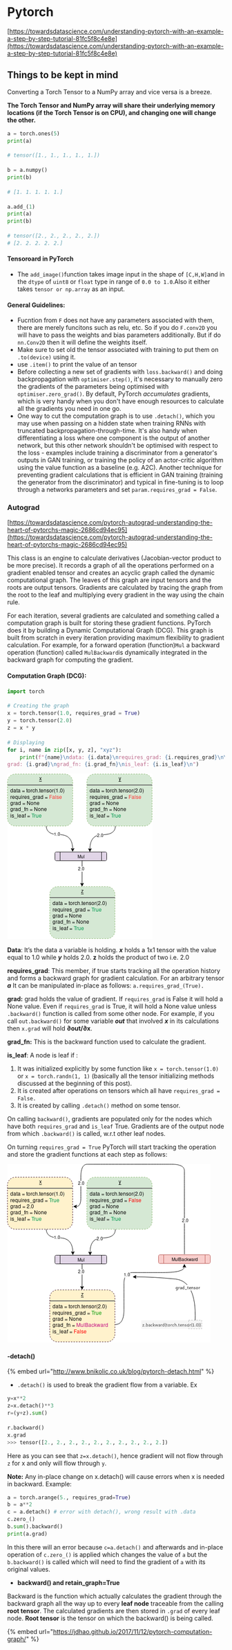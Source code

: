 # Pytorch

[https://towardsdatascience.com/understanding-pytorch-with-an-example-a-step-by-step-tutorial-81fc5f8c4e8e](https://towardsdatascience.com/understanding-pytorch-with-an-example-a-step-by-step-tutorial-81fc5f8c4e8e)

## Things to be kept in mind

Converting a Torch Tensor to a NumPy array and vice versa is a breeze.

**The Torch Tensor and NumPy array will share their underlying memory locations \(if the Torch Tensor is on CPU\), and changing one will change the other.**

```python
a = torch.ones(5)
print(a)

# tensor([1., 1., 1., 1., 1.])

b = a.numpy()
print(b)

# [1. 1. 1. 1. 1.]

a.add_(1)
print(a)
print(b)

# tensor([2., 2., 2., 2., 2.])
# [2. 2. 2. 2. 2.]
```

#### Tensoroard in PyTorch

* The `add_image()`function takes image input in the shape of `[C,H,W]`and in the `dtype` of `uint8` or `float` type in range of `0.0 to 1.0`.Also it either takes `tensor or np.array` as an input.

#### General Guidelines:

* Fucntion from `F` does not have any parameters associated with them, there are merely funcitons such as relu, etc. So if you do `F.conv2D` you will have to pass the weights and bias parameters additionally. But if do `nn.Conv2D` then it will define the weights itself. 
* Make sure to set old the tensor associated with training to put them on `.to(device)` using it. 
* use `.item()` to print the value of an tensor
* Before collecting a new set of gradients with `loss.backward()` and doing backpropagation with `optimiser.step()`, it's necessary to manually zero the gradients of the parameters being optimised with `optimiser.zero_grad()`. By default, PyTorch _accumulates_ gradients, which is very handy when you don't have enough resources to calculate all the gradients you need in one go.
* One way to cut the computation graph is to use `.detach()`, which you may use when passing on a hidden state when training RNNs with truncated backpropagation-through-time. It's also handy when differentiating a loss where one component is the output of another network, but this other network shouldn't be optimised with respect to the loss - examples include training a discriminator from a generator's outputs in GAN training, or training the policy of an actor-critic algorithm using the value function as a baseline \(e.g. A2C\). Another technique for preventing gradient calculations that is efficient in GAN training \(training the generator from the discriminator\) and typical in fine-tuning is to loop through a networks parameters and set `param.requires_grad = False`.

### Autograd

[https://towardsdatascience.com/pytorch-autograd-understanding-the-heart-of-pytorchs-magic-2686cd94ec95](https://towardsdatascience.com/pytorch-autograd-understanding-the-heart-of-pytorchs-magic-2686cd94ec95)

This class is an engine to calculate derivatives \(Jacobian-vector product to be more precise\). It records a graph of all the operations performed on a gradient enabled tensor and creates an acyclic graph called the dynamic computational graph. The leaves of this graph are input tensors and the roots are output tensors. Gradients are calculated by tracing the graph from the root to the leaf and multiplying every gradient in the way using the chain rule.

For each iteration, several gradients are calculated and something called a computation graph is built for storing these gradient functions. PyTorch does it by building a Dynamic Computational Graph \(DCG\). This graph is built from scratch in every iteration providing maximum flexibility to gradient calculation. For example, for a forward operation \(function\)`Mul` a backward operation \(function\) called `MulBackward`is dynamically integrated in the backward graph for computing the gradient.

#### Computation Graph \(DCG\):

```python
import torch

# Creating the graph
x = torch.tensor(1.0, requires_grad = True)
y = torch.tensor(2.0)
z = x * y

# Displaying
for i, name in zip([x, y, z], "xyz"):
    print(f"{name}\ndata: {i.data}\nrequires_grad: {i.requires_grad}\n\
grad: {i.grad}\ngrad_fn: {i.grad_fn}\nis_leaf: {i.is_leaf}\n")
```

![](../.gitbook/assets/image%20%2831%29.png)

**Data**: It’s the data a variable is holding. _**x**_ holds a 1x1 tensor with the value equal to 1.0 while _**y**_ holds 2.0. **z** holds the product of two i.e. 2.0

**requires\_grad**: This member, if true starts tracking all the operation history and forms a backward graph for gradient calculation. For an arbitrary tensor _**a**_ It can be manipulated in-place as follows: `a.requires_grad_(True).`

**grad:** grad holds the value of gradient. If `requires_grad` is False it will hold a None value. Even if `requires_grad` is True, it will hold a None value unless `.backward()` function is called from some other node. For example, if you call `out.backward()` for some variable _**out**_ that involved _**x**_ in its calculations then `x.grad` will hold **∂out/∂x**.

**grad\_fn:** This is the backward function used to calculate the gradient.

**is\_leaf**: A node is leaf if :

1. It was initialized explicitly by some function like `x = torch.tensor(1.0)` or `x = torch.randn(1, 1)` \(basically all the tensor initializing methods discussed at the beginning of this post\).
2. It is created after operations on tensors which all have `requires_grad = False.`
3. It is created by calling `.detach()` method on some tensor.

On calling `backward()`, gradients are populated only for the nodes which have both `requires_grad` and `is_leaf` True. Gradients are of the output node from which `.backward()` is called, w.r.t other leaf nodes.

On turning `requires_grad = True` PyTorch will start tracking the operation and store the gradient functions at each step as follows:

![](../.gitbook/assets/image%20%2824%29.png)

#### -detach\(\)

{% embed url="http://www.bnikolic.co.uk/blog/pytorch-detach.html" %}

* `.detach()` is used to break the gradient flow from a variable. Ex

```python
y=x**2
z=x.detach()**3
r=(y+z).sum()

r.backward()
x.grad
>>> tensor([2., 2., 2., 2., 2., 2., 2., 2., 2., 2.])
```

Here as you can see that `z=x.detach()`, hence gradient will not flow through `z` for x and only will flow through `y`. 

**Note:** Any in-place change on x.detach\(\) will cause errors when x is needed in backward. Example:

```python
a = torch.arange(5., requires_grad=True)
b = a**2
c = a.detach() # error with detach(), wrong result with .data
c.zero_()
b.sum().backward()
print(a.grad)
```

In this there will an error because `c=a.detach()` and afterwards and in-place operation of `c.zero_()` is applied which changes the value of `a` but the `b.backward()` is called which will need to find the gradient of `a` with its original values.

* **backward\(\) and retain\_graph=True**

Backward is the function which actually calculates the gradient through the backward graph all the way up to every **leaf node** traceable from the calling **root tensor**. The calculated gradients are then stored in `.grad` of every leaf node. **Root tensor** is the tensor on which the backward\(\) is being called. 

{% embed url="https://jdhao.github.io/2017/11/12/pytorch-computation-graph/" %}



